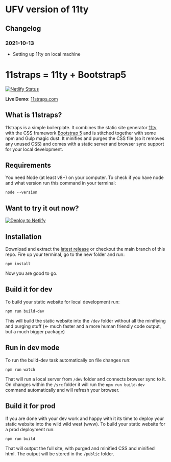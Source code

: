 # UFV version of 11ty


## Changelog

### 2021-10-13
- Setting up 11ty on local machine


# 11straps = 11ty + Bootstrap5

[![Netlify Status](https://api.netlify.com/api/v1/badges/64b42b0c-aeba-4583-b023-202fcdf571bb/deploy-status)](https://app.netlify.com/sites/11straps-demo/deploys)

**Live Demo**: <a href="https://11straps.com" target="_blank">11straps.com</a>

## What is 11straps?
11straps is a simple boilerplate. It combines the static site generator <a href="https://www.11ty.dev/" target="_blank">11ty</a> with the CSS framework <a href="https://getbootstrap.com/" target="_blank">Bootstrap 5</a> and is stitched together with some npm and Gulp magic dust. It minifies and purges the CSS file (so it removes any unused CSS) and comes with a static server and browser sync support for your local development.

## Requirements
You need Node (at least v8+) on your computer. To check if you have node and what version run this command in your terminal:
```
node --version
```

## Want to try it out now?
[![Deploy to Netlify](https://www.netlify.com/img/deploy/button.svg)](https://app.netlify.com/start/deploy?repository=https://github.com/holger1411/11straps)

## Installation
Download and extract the [latest release](https://github.com/holger1411/11straps/releases) or checkout the main branch of this repo.
Fire up your terminal, go to the new folder and run:
```
npm install
```
Now you are good to go.

## Build it for dev
To build your static website for local development run:
```
npm run build-dev
```
This will build the static website into the `/dev` folder without all the minifiying and purging stuff (<- much faster and a more human friendly code output, but a much bigger package)

## Run in dev mode
To run the build-dev task automatically on file changes run:
```
npm run watch
```
That will run a local server from `/dev` folder and connects browser sync to it. On changes within the `/src` folder it will run the `npm run build-dev` command automatically and will refresh your browser.

## Build it for prod
If you are done with your dev work and happy with it its time to deploy your static website into the wild wild west (www). To build your static website for a prod deployment run:
```
npm run build
```
That will output the full site, with purged and minified CSS and minified html. The output will be stored in the `/public` folder.
